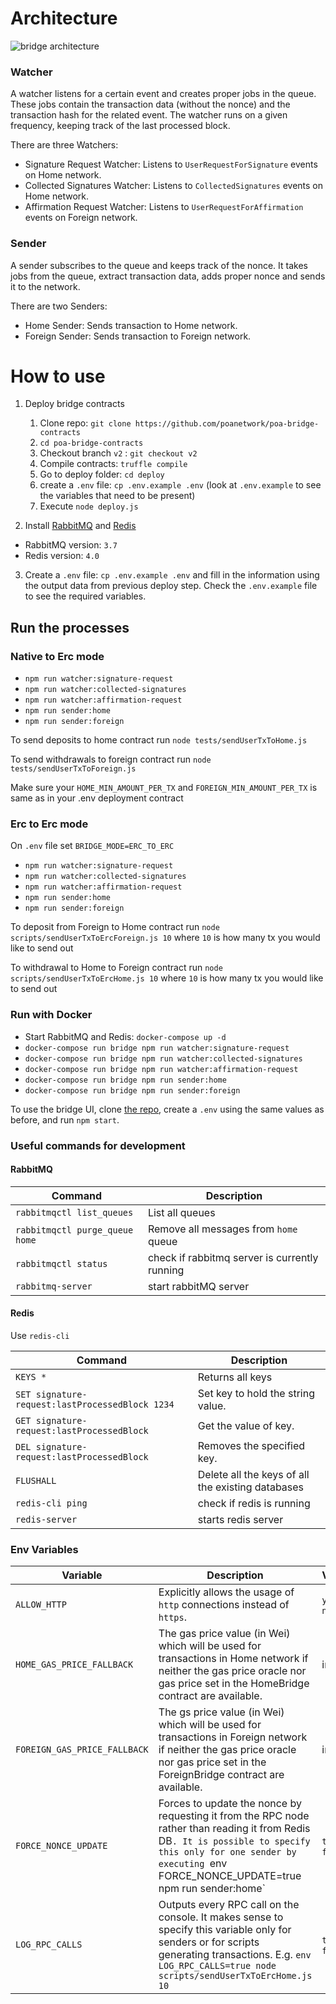 # Architecture

![bridge architecture](https://user-images.githubusercontent.com/4614574/42094368-f260f648-7b85-11e8-91d4-e602253a6560.png)

### Watcher
A watcher listens for a certain event and creates proper jobs in the queue. These jobs contain the transaction data (without the nonce) and the transaction hash for the related event. The watcher runs on a given frequency, keeping track of the last processed block.

There are three Watchers:
- Signature Request Watcher: Listens to `UserRequestForSignature` events on Home network.
- Collected Signatures Watcher: Listens to `CollectedSignatures` events on Home network.
- Affirmation Request Watcher: Listens to `UserRequestForAffirmation` events on Foreign network.

### Sender
A sender subscribes to the queue and keeps track of the nonce. It takes jobs from the queue, extract transaction data, adds proper nonce and sends it to the network.

There are two Senders:
- Home Sender: Sends transaction to Home network.
- Foreign Sender: Sends transaction to Foreign network.

# How to use

1. Deploy bridge contracts
    1. Clone repo: `git clone https://github.com/poanetwork/poa-bridge-contracts`
    2. `cd poa-bridge-contracts`
    3. Checkout branch `v2` : `git checkout v2`
    4. Compile contracts: `truffle compile`
    5. Go to deploy folder: `cd deploy`
    6. create a `.env` file: `cp .env.example .env` (look at `.env.example` to see the variables that need to be present)
    7. Execute `node deploy.js`

2. Install [RabbitMQ](https://www.rabbitmq.com/) and [Redis](https://redis.io/)
  - RabbitMQ version: `3.7`
  - Redis version: `4.0`
  
3. Create a `.env` file: `cp .env.example .env` and fill in the information using the output data from previous deploy step. Check the `.env.example` file to see the required variables.

## Run the processes

### Native to Erc mode
  - `npm run watcher:signature-request`
  - `npm run watcher:collected-signatures`
  - `npm run watcher:affirmation-request`
  - `npm run sender:home`
  - `npm run sender:foreign`

To send deposits to home contract run `node tests/sendUserTxToHome.js`

To send withdrawals to foreign contract run `node tests/sendUserTxToForeign.js`

Make sure your `HOME_MIN_AMOUNT_PER_TX` and `FOREIGN_MIN_AMOUNT_PER_TX` is same as in your .env deployment contract


### Erc to Erc mode

On `.env` file set `BRIDGE_MODE=ERC_TO_ERC`

  - `npm run watcher:signature-request`
  - `npm run watcher:collected-signatures`
  - `npm run watcher:affirmation-request`
  - `npm run sender:home`
  - `npm run sender:foreign`

To deposit from Foreign to Home contract run `node scripts/sendUserTxToErcForeign.js 10` where `10` is how many tx you would like to send out

To withdrawal to Home to Foreign contract run `node scripts/sendUserTxToErcHome.js 10` where `10` is how many tx you would like to send out

### Run with Docker

  - Start RabbitMQ and Redis: `docker-compose up -d`
  - `docker-compose run bridge npm run watcher:signature-request`
  - `docker-compose run bridge npm run watcher:collected-signatures`
  - `docker-compose run bridge npm run watcher:affirmation-request`
  - `docker-compose run bridge npm run sender:home`
  - `docker-compose run bridge npm run sender:foreign`


To use the bridge UI, clone [the repo](https://github.com/poanetwork/bridge-ui/),
create a `.env` using the same values as before, and run `npm start`.

### Useful commands for development

#### RabbitMQ
Command | Description
--- | ---
`rabbitmqctl list_queues` | List all queues
`rabbitmqctl purge_queue home` | Remove all messages from `home` queue
`rabbitmqctl status` | check if rabbitmq server is currently running  
`rabbitmq-server`    | start rabbitMQ server  

#### Redis
Use `redis-cli`

Command | Description
--- | ---
`KEYS *` | Returns all keys
`SET signature-request:lastProcessedBlock 1234` | Set key to hold the string value.
`GET signature-request:lastProcessedBlock` | Get the value of key.
`DEL signature-request:lastProcessedBlock` | Removes the specified key.
`FLUSHALL` | Delete all the keys of all the existing databases
`redis-cli ping`     | check if redis is running  
`redis-server`       | starts redis server  


### Env Variables
Variable | Description | Values
--- | --- | ---
`ALLOW_HTTP` | Explicitly allows the usage of `http` connections instead of `https`. | `yes` / `no`
`HOME_GAS_PRICE_FALLBACK` | The gas price value (in Wei) which will be used for transactions in Home network if neither the gas price oracle nor gas price set in the HomeBridge contract are available. | integer
`FOREIGN_GAS_PRICE_FALLBACK` | The gs price value (in Wei) which will be used for transactions in Foreign network if neither the gas price oracle nor gas price set in the ForeignBridge contract are available. | integer
`FORCE_NONCE_UPDATE` | Forces to update the nonce by requesting it from the RPC node rather than reading it from Redis DB`. It is possible to specify this only for one sender by executing `env FORCE_NONCE_UPDATE=true npm run sender:home` | `true` / `false`
`LOG_RPC_CALLS` | Outputs every RPC call on the console. It makes sense to specify this variable only for senders or for scripts generating transactions. E.g. `env LOG_RPC_CALLS=true node scripts/sendUserTxToErcHome.js 10`  | `true` / `false` 
